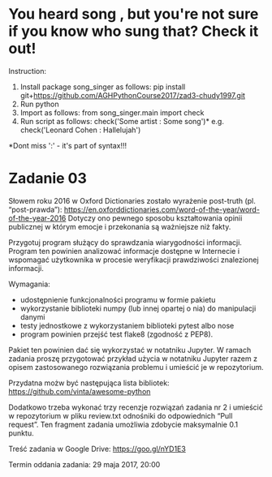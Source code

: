 You heard song , but you're not sure if you know who sung that? Check it out!
================================================================================
Instruction:
  1. Install package song_singer as follows: 
    pip install git+https://github.com/AGHPythonCourse2017/zad3-chudy1997.git
  2. Run python
  3. Import as follows:
    from song_singer.main import check
  4. Run script as follows:
    check('Some artist : Some song')* e.g. check('Leonard Cohen : Hallelujah')
  

*Dont miss ':' - it's part of syntax!!!

Zadanie 03
==========

Słowem roku 2016 w Oxford Dictionaries zostało wyrażenie post-truth (pl. “post-prawda”): https://en.oxforddictionaries.com/word-of-the-year/word-of-the-year-2016
Dotyczy ono pewnego sposobu kształtowania opinii publicznej w którym emocje i przekonania są ważniejsze niż fakty.

Przygotuj program służący do sprawdzania wiarygodności informacji. Program ten powinien analizować informacje dostępne w Internecie i wspomagać użytkownika w procesie weryfikacji prawdziwości znalezionej informacji.

Wymagania:
  - udostępnienie funkcjonalności programu w formie pakietu
  - wykorzystanie biblioteki numpy (lub innej opartej o nia) do manipulacji danymi
  - testy jednostkowe z wykorzystaniem biblioteki pytest albo nose
  - program powinien przejść test flake8 (zgodność z PEP8).

Pakiet ten powinien dać się wykorzystać w notatniku Jupyter. W ramach zadania proszę przygotować przykład użycia w notatniku Jupyter razem z opisem zastosowanego rozwiązania problemu i umieścić je w repozytorium.

Przydatna możw być następująca lista bibliotek: https://github.com/vinta/awesome-python

Dodatkowo trzeba wykonać trzy recenzje rozwiązań zadania nr 2 i umieścić w repozytorium w pliku review.txt odnośniki do odpowiednich “Pull request”. Ten fragment zadania umożliwia zdobycie maksymalnie 0.1 punktu.

Treść zadania w Google Drive: https://goo.gl/nYD1E3

Termin oddania zadania: 29 maja 2017, 20:00

